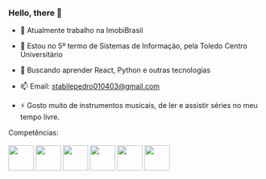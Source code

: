 ### Hello, there 👋



- 🔭 Atualmente trabalho na ImobiBrasil
 
- 🌱 Estou no 5º termo de Sistemas de Informação, pela Toledo Centro Universitário

- 🤔 Buscando aprender React, Python e outras tecnologias

- 📫 Email: stabilepedro010403@gmail.com
  
- ⚡ Gosto muito de instrumentos musicais, de ler e assistir séries no meu tempo livre.


Competências:
<br/><br/>
<img src="https://cdn.jsdelivr.net/gh/devicons/devicon/icons/php/php-plain.svg" height="50px" width="50px"/>
<img src="https://cdn.jsdelivr.net/gh/devicons/devicon/icons/mysql/mysql-plain-wordmark.svg" height="50px" width="50px"/>
<img src="https://cdn.jsdelivr.net/gh/devicons/devicon/icons/html5/html5-original.svg" height="50px" width="50px"/>
<img src="https://cdn.jsdelivr.net/gh/devicons/devicon/icons/css3/css3-original.svg" height="50px" width="50px"/>
<img src="https://cdn.jsdelivr.net/gh/devicons/devicon/icons/javascript/javascript-plain.svg" height="50px" width="50px"/>
<img src="https://cdn.jsdelivr.net/gh/devicons/devicon/icons/git/git-original.svg" height="50px" width="50px" />

                   


